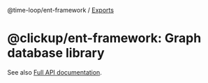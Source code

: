 @time-loop/ent-framework / [Exports](modules.md)

# @clickup/ent-framework: Graph database library

See also [Full API documentation](https://github.com/clickup/ent-framework/blob/master/docs/modules.md).
